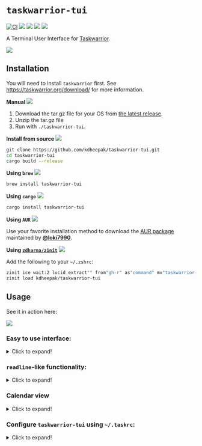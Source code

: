 # `taskwarrior-tui`

[![CI](https://github.com/kdheepak/taskwarrior-tui/workflows/CI/badge.svg)](https://github.com/kdheepak/taskwarrior-tui/actions?query=workflow%3ACI)
[![](https://img.shields.io/github/license/kdheepak/taskwarrior-tui)](./LICENSE)
[![](https://img.shields.io/github/v/release/kdheepak/taskwarrior-tui)](https://github.com/kdheepak/taskwarrior-tui/releases/latest)
[![](https://img.shields.io/static/v1?label=platform&message=linux-32%20%7C%20linux-64%20%7C%20osx-64%20%7C%20win-32%20%7C%20win-64&color=lightgrey)](https://github.com/kdheepak/taskwarrior-tui/releases/latest)
[![](https://img.shields.io/github/downloads/kdheepak/taskwarrior-tui/total)](https://github.com/kdheepak/taskwarrior-tui/releases/latest)

A Terminal User Interface for [Taskwarrior](https://taskwarrior.org/).

![](https://user-images.githubusercontent.com/1813121/97066323-acd41500-1571-11eb-90c2-d74faa21e1ad.png)

## Installation

You will need to install `taskwarrior` first. See <https://taskwarrior.org/download/> for more information.

**Manual** ![](https://img.shields.io/github/v/tag/kdheepak/taskwarrior-tui)

1. Download the tar.gz file for your OS from [the latest release](https://github.com/kdheepak/taskwarrior-tui/releases/latest).
2. Unzip the tar.gz file
3. Run with `./taskwarrior-tui`.

**Install from source** ![](https://img.shields.io/badge/branch-master-red)

```bash
git clone https://github.com/kdheepak/taskwarrior-tui.git
cd taskwarrior-tui
cargo build --release
```

**Using `brew`** ![](https://img.shields.io/homebrew/v/taskwarrior-tui)

```bash
brew install taskwarrior-tui
```

**Using `cargo`** ![](https://img.shields.io/crates/v/taskwarrior-tui)

```bash
cargo install taskwarrior-tui
```

**Using `AUR`** ![](https://img.shields.io/aur/version/taskwarrior-tui)

Use your favorite installation method to download the [AUR package](https://aur.archlinux.org/packages/taskwarrior-tui-git/) maintained by [**@loki7990**](https://github.com/loki7990).

**Using [`zdharma/zinit`](https://github.com/zdharma/zinit)** ![](https://img.shields.io/github/v/tag/kdheepak/taskwarrior-tui)

Add the following to your `~/.zshrc`:

```zsh
zinit ice wait:2 lucid extract"" from"gh-r" as"command" mv"taskwarrior-tui* -> tt"
zinit load kdheepak/taskwarrior-tui
```

## Usage

See it in action here:

![](https://user-images.githubusercontent.com/1813121/89620056-4ed64200-d84c-11ea-9153-9e08bc26d3b4.gif)

### Easy to use interface:

<details>

<summary> Click to expand! </summary>

- `/`: `task {string}`                       - Filter task report
- `a`: `task add {string}`                   - Add new task
- `d`: `task {selected} done`                - Mark task as done
- `e`: `task {selected} edit`                - Open selected task in editor
- `j`: `{selected+=1}`                       - Move down in task report
- `k`: `{selected-=1}`                       - Move up in task report
- `l`: `task log {string}`                   - Log new task
- `m`: `task {selected} modify {string}`     - Modify selected task
- `q`: `exit`                                - Quit
- `s`: `task {selected} start/stop`          - Toggle start and stop
- `u`: `task undo`                           - Undo
- `x`: `task delete {selected}`              - Delete
- `z`: `toggle task info`                    - Toggle task info view
- `A`: `task {selected} annotate {string}`   - Annotate current task
- `?`: `help`                                - Help menu
- `!`: `{string}`                            - Custom shell command
- `]`: `Next view`                           - Go to next view
- `[`: `Previous view`                       - Go to previous view

![](https://user-images.githubusercontent.com/1813121/88654924-40896880-d08b-11ea-8709-b29cc970da4c.gif)

</details>

### `readline`-like functionality:

<details>

<summary> Click to expand! </summary>

- `<Ctrl-a>` : Go to beginning of the line
- `<Ctrl-e>` : Go to end of the line
- `<Ctrl-u>` : Delete from beginning of the line
- `<Ctrl-k>` : Delete to end of the line
- `<Ctrl-w>` : Delete previous word

![](https://user-images.githubusercontent.com/1813121/95651612-ce7cc900-0aa8-11eb-8686-42442ed9ee43.gif)

</details>

### Calendar view

<details>

<summary> Click to expand! </summary>

`taskwarrior-tui` supports a Calendar view, which you can get to by hitting the `]` key:

![](https://user-images.githubusercontent.com/1813121/96957124-0c211f00-14b7-11eb-9d29-b3b68420af44.gif)

This highlights the days for your due tasks in a calendar view.
You can configure the number of months in a row by changing the `uda.taskwarrior-tui.calendar.months-per-row` attribute in your `taskrc` file.
See the next section for more information.

You can switch back to the task view by hitting the `[` key.

</details>

### Configure `taskwarrior-tui` using `~/.taskrc`:

<details>

<summary> Click to expand! </summary>

`taskwarrior-tui` reads values from your `taskwarrior`'s `taskrc` file (default: `~/.taskrc`).

![](https://user-images.githubusercontent.com/1813121/96684390-bf173e80-1338-11eb-971c-ae64233d142e.png)

For example, `color.active` is used to style the active task.
If you would like to try it, open your `taskrc` file and change `color.active=white on blue`.

So `color.active` will take precedence over `color.overdue`. You can see what `color.active` is by running `task show color.active` in your favorite shell prompt.

The following color attributes are supported:

```plaintext
color.deleted
color.completed
color.active
color.overdue
color.scheduled
color.due.today
color.due
color.blocked
color.blocking
color.recurring
color.tagged
```

Other `taskwarrior-tui` configuration options are possible using the user defined attribute feature of `taskwarrior`.
All `taskwarrior-tui` specific configuration options will begin with `uda.taskwarrior-tui.`.
The following is a full list of all the options available and their default values implemented by `taskwarrior-tui` if not defined in your `taskrc` file.

```plaintext
uda.taskwarrior-tui.selection.indicator=•
uda.taskwarrior-tui.selection.bold=yes
uda.taskwarrior-tui.selection.italic=no
uda.taskwarrior-tui.selection.dim=no
uda.taskwarrior-tui.selection.blink=no
uda.taskwarrior-tui.calendar.months-per-row=4
uda.taskwarrior-tui.task-report.show-detail=true
```

</details>

